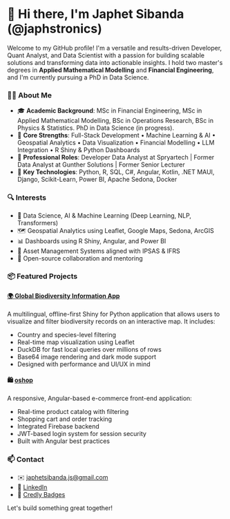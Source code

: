 # 👋 Hi there, I'm Japhet Sibanda (@japhstronics)

Welcome to my GitHub profile! I'm a versatile and results-driven Developer, Quant Analyst, and Data Scientist with a passion for building scalable solutions and transforming data into actionable insights. I hold two master's degrees in **Applied Mathematical Modelling** and **Financial Engineering**, and I'm currently pursuing a PhD in Data Science.

### 👨‍💻 About Me

- 🎓 **Academic Background**: MSc in Financial Engineering, MSc in Applied Mathematical Modelling, BSc in Operations Research, BSc in Physics & Statistics. PhD in Data Science (in progress).
- 🧠 **Core Strengths**: Full-Stack Development • Machine Learning & AI • Geospatial Analytics • Data Visualization • Financial Modelling • LLM Integration • R Shiny & Python Dashboards
- 💼 **Professional Roles**: Developer Data Analyst at Spryartech | Former Data Analyst at Gunther Solutions | Former Senior Lecturer
- 📌 **Key Technologies**: Python, R, SQL, C#, Angular, Kotlin, .NET MAUI, Django, Scikit-Learn, Power BI, Apache Sedona, Docker

### 🔍 Interests

- 🔢 Data Science, AI & Machine Learning (Deep Learning, NLP, Transformers)
- 🗺️ Geospatial Analytics using Leaflet, Google Maps, Sedona, ArcGIS
- 📊 Dashboards using R Shiny, Angular, and Power BI
- 🧾 Asset Management Systems aligned with IPSAS & IFRS
- 🤝 Open-source collaboration and mentoring

### 📦 Featured Projects

#### [🌍 Global Biodiversity Information App](https://github.com/japhstronics/Global-Biodiversity-Information-App)
A multilingual, offline-first Shiny for Python application that allows users to visualize and filter biodiversity records on an interactive map. It includes:
- Country and species-level filtering
- Real-time map visualization using Leaflet
- DuckDB for fast local queries over millions of rows
- Base64 image rendering and dark mode support
- Designed with performance and UI/UX in mind

#### 🛍️ [oshop](https://github.com/japhstronics/oshop)
A responsive, Angular-based e-commerce front-end application:
- Real-time product catalog with filtering
- Shopping cart and order tracking
- Integrated Firebase backend
- JWT-based login system for session security
- Built with Angular best practices

### 📫 Contact

- ✉️ japhetsibanda.js@gmail.com
- 🔗 [LinkedIn](https://www.linkedin.com/in/japhet-sibanda-65942297/)
- 🧠 [Credly Badges](https://www.credly.com/users/japhet-sibanda/badges)

Let's build something great together!

<!---
japhstronics/japhstronics is a ✨ special ✨ repository because its `README.md` appears on your GitHub profile.
You can click the Preview link to take a look at your changes.
--->

